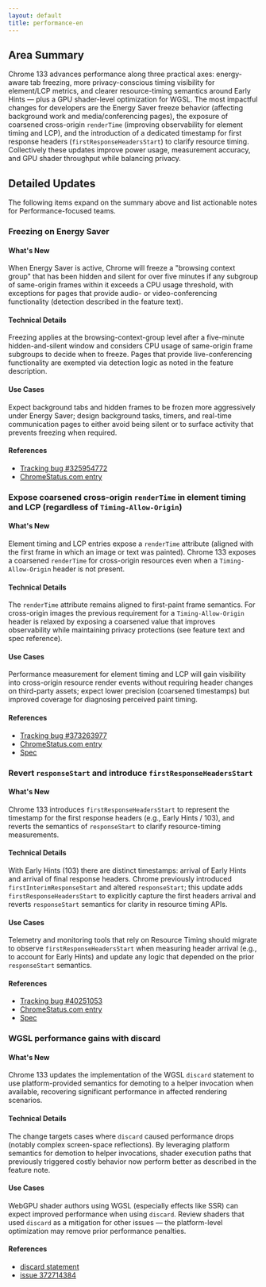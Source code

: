 ```yaml
---
layout: default
title: performance-en
---
```


## Area Summary

Chrome 133 advances performance along three practical axes: energy-aware tab freezing, more privacy-conscious timing visibility for element/LCP metrics, and clearer resource-timing semantics around Early Hints — plus a GPU shader-level optimization for WGSL. The most impactful changes for developers are the Energy Saver freeze behavior (affecting background work and media/conferencing pages), the exposure of coarsened cross-origin `renderTime` (improving observability for element timing and LCP), and the introduction of a dedicated timestamp for first response headers (`firstResponseHeadersStart`) to clarify resource timing. Collectively these updates improve power usage, measurement accuracy, and GPU shader throughput while balancing privacy.

## Detailed Updates

The following items expand on the summary above and list actionable notes for Performance-focused teams.

### Freezing on Energy Saver

#### What's New
When Energy Saver is active, Chrome will freeze a "browsing context group" that has been hidden and silent for over five minutes if any subgroup of same-origin frames within it exceeds a CPU usage threshold, with exceptions for pages that provide audio- or video-conferencing functionality (detection described in the feature text).

#### Technical Details
Freezing applies at the browsing-context-group level after a five-minute hidden-and-silent window and considers CPU usage of same-origin frame subgroups to decide when to freeze. Pages that provide live-conferencing functionality are exempted via detection logic as noted in the feature description.

#### Use Cases
Expect background tabs and hidden frames to be frozen more aggressively under Energy Saver; design background tasks, timers, and real-time communication pages to either avoid being silent or to surface activity that prevents freezing when required.

#### References
- [Tracking bug #325954772](https://issues.chromium.org/issues/325954772)
- [ChromeStatus.com entry](https://chromestatus.com/feature/5158599457767424)

### Expose coarsened cross-origin `renderTime` in element timing and LCP (regardless of `Timing-Allow-Origin`)

#### What's New
Element timing and LCP entries expose a `renderTime` attribute (aligned with the first frame in which an image or text was painted). Chrome 133 exposes a coarsened `renderTime` for cross-origin resources even when a `Timing-Allow-Origin` header is not present.

#### Technical Details
The `renderTime` attribute remains aligned to first-paint frame semantics. For cross-origin images the previous requirement for a `Timing-Allow-Origin` header is relaxed by exposing a coarsened value that improves observability while maintaining privacy protections (see feature text and spec reference).

#### Use Cases
Performance measurement for element timing and LCP will gain visibility into cross-origin resource render events without requiring header changes on third-party assets; expect lower precision (coarsened timestamps) but improved coverage for diagnosing perceived paint timing.

#### References
- [Tracking bug #373263977](https://issues.chromium.org/issues/373263977)
- [ChromeStatus.com entry](https://chromestatus.com/feature/5128261284397056)
- [Spec](https://w3c.github.io/paint-timing/#mark-paint-timing)

### Revert `responseStart` and introduce `firstResponseHeadersStart`

#### What's New
Chrome 133 introduces `firstResponseHeadersStart` to represent the timestamp for the first response headers (e.g., Early Hints / 103), and reverts the semantics of `responseStart` to clarify resource-timing measurements.

#### Technical Details
With Early Hints (103) there are distinct timestamps: arrival of Early Hints and arrival of final response headers. Chrome previously introduced `firstInterimResponseStart` and altered `responseStart`; this update adds `firstResponseHeadersStart` to explicitly capture the first headers arrival and reverts `responseStart` semantics for clarity in resource timing APIs.

#### Use Cases
Telemetry and monitoring tools that rely on Resource Timing should migrate to observe `firstResponseHeadersStart` when measuring header arrival (e.g., to account for Early Hints) and update any logic that depended on the prior `responseStart` semantics.

#### References
- [Tracking bug #40251053](https://issues.chromium.org/issues/40251053)
- [ChromeStatus.com entry](https://chromestatus.com/feature/5158830722514944)
- [Spec](https://w3c.github.io/resource-timing/#dom-performanceresourcetiming-finalresponseheadersstart)

### WGSL performance gains with discard

#### What's New
Chrome 133 updates the implementation of the WGSL `discard` statement to use platform-provided semantics for demoting to a helper invocation when available, recovering significant performance in affected rendering scenarios.

#### Technical Details
The change targets cases where `discard` caused performance drops (notably complex screen-space reflections). By leveraging platform semantics for demotion to helper invocations, shader execution paths that previously triggered costly behavior now perform better as described in the feature note.

#### Use Cases
WebGPU shader authors using WGSL (especially effects like SSR) can expect improved performance when using `discard`. Review shaders that used `discard` as a mitigation for other issues — the platform-level optimization may remove prior performance penalties.

#### References
- [discard statement](https://gpuweb.github.io/gpuweb/wgsl/#discard-statement)
- [issue 372714384](https://issues.chromium.org/372714384)
